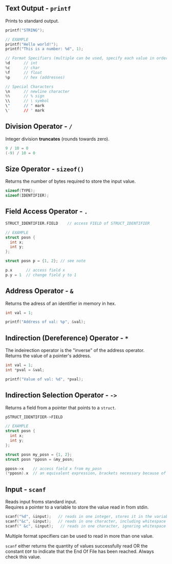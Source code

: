 ## Text Output - `printf`
Prints to standard output. 
```C
printf("STRING");

// EXAMPLE
printf("Hello world!");
printf("This is a number: %d", 1);

// Format Specifiers (multiple can be used, specify each value in order)
%d      // int
%c      // char
%f      // float
%p      // hex (addresses)

// Special Characters
\n      // newline character
%%      // % sign
\\      // \ symbol
\"      // " mark
\'      // ' mark

```

## Division Operator - `/`
Integer division **truncates** (rounds towards zero).
```C
9 / 10 = 0
(-9) / 10 = 0

```

## Size Operator - `sizeof()`
Returns the number of bytes required to store the input value.
```C
sizeof(TYPE);
sizeof(IDENTIFIER);

```

## Field Access Operator - `.`
```C
STRUCT_IDENTIFIER.FIELD    // access FIELD of STRUCT_IDENTIFIER

// EXAMPLE
struct posn {
  int x;
  int y;
};

struct posn p = {1, 2}; // see note

p.x      // access field x
p.y = 1  // change field y to 1

```

## Address Operator - `&`
Returns the adress of an identifier in memory in hex. 
```C
int val = 1;

printf("Address of val: %p", &val);

```

## Indirection (Dereference) Operator - `*`
The indeirection operator is the "inverse" of the address operator. <br>
Returns the value of a pointer's address.
```C
int val = 1;
int *pval = &val;

printf("Value of val: %d", *pval);

```

## Indirection Selection Operator - `->`
Returns a field from a pointer that points to a `struct`.
```C
pSTRUCT_IDENTIFIER->FIELD

// EXAMPLE
struct posn {
  int x;
  int y;
};

struct posn my_posn = {1, 2};
struct posn *pposn = &my_posn;

pposn->x    // access field x from my_posn
(*pposn).x  // an equivalent expression, brackets necessary because of precedence

```

## Input - `scanf`
Reads input froms standard input. <br>
Requires a pointer to a variable to store the value read in from stdin. 
```C
scanf("%d", &input);   // reads in one integer, stores it in the variable input
scanf("&c", &input);   // reads in one character, including whitespace
scanf(" &c", &input);   // reads in one character, ignoring whitespace

```
Multiple format specifiers can be used to read in more than one value. <br>

`scanf` either returns the quantity of values successfully read OR the constant `EOF` to indicate that the End Of File has been reached. Always check this value. 










